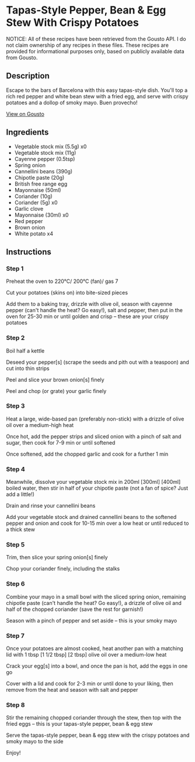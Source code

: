 # Tapas-Style Pepper, Bean & Egg Stew With Crispy Potatoes

NOTICE: All of these recipes have been retrieved from the Gousto API. I do not claim ownership of any recipes in these files. These recipes are provided for informational purposes only, based on publicly available data from Gousto.

## Description

Escape to the bars of Barcelona with this easy tapas-style dish. You'll top a rich red pepper and white bean stew with a fried egg, and serve with crispy potatoes and a dollop of smoky mayo. Buen provecho!

[View on Gousto](https://www.gousto.co.uk/recipes/cookbook/tapas-style-eggs-with-crispy-potatoes-smoky-mayo)

## Ingredients

- Vegetable stock mix (5.5g) x0
- Vegetable stock mix (11g)
- Cayenne pepper (0.5tsp)
- Spring onion
- Cannellini beans (390g)
- Chipotle paste (20g)
- British free range egg
- Mayonnaise (50ml)
- Coriander (10g)
- Coriander (5g) x0
- Garlic clove
- Mayonnaise (30ml) x0
- Red pepper
- Brown onion
- White potato x4

## Instructions


### Step 1

Preheat the oven to 220°C/ 200°C (fan)/ gas 7

Cut your potatoes (skins on) into bite-sized pieces

Add them to a baking tray, drizzle with olive oil, season with cayenne pepper (can't handle the heat? Go easy!), salt and pepper, then put in the oven for 25-30 min or until golden and crisp – these are your crispy potatoes


### Step 2

Boil half a kettle

Deseed your pepper[s] (scrape the seeds and pith out with a teaspoon) and cut into thin strips

Peel and slice your brown onion[s] finely

Peel and chop (or grate) your garlic finely


### Step 3

Heat a large, wide-based pan (preferably non-stick) with a drizzle of olive oil over a medium-high heat

Once hot, add the pepper strips and sliced onion with a pinch of salt and sugar, then cook for 7-9 min or until softened

Once softened, add the chopped garlic and cook for a further 1 min


### Step 4

Meanwhile, dissolve your vegetable stock mix<span class="text-danger"> </span>in 200ml<span class="text-purple"> [300ml]</span> <span class="text-danger">[400ml]</span> boiled water, then stir in half of your chipotle paste (not a fan of spice? Just add a little!)

Drain and rinse your cannellini beans

Add your vegetable stock and drained cannellini beans to the softened pepper and onion and cook for 10-15 min over a low heat or until reduced to a thick stew


### Step 5

Trim, then slice your spring onion[s] finely

Chop your coriander finely, including the stalks


### Step 6

Combine your mayo in a small bowl with the sliced spring onion, remaining chipotle paste (can't handle the heat? Go easy!), a drizzle of olive oil and half of the chopped coriander (save the rest for garnish!)

Season with a pinch of pepper and set aside – this is your smoky mayo


### Step 7

Once your potatoes are almost cooked, heat another pan with a matching lid with 1 tbsp <span class="text-purple">[1 1/2 tbsp]</span><span class="text-danger"> [2 tbsp] </span>olive oil over a medium-low heat

Crack your egg[s] into a bowl, and once the pan is hot, add the eggs in one go

Cover with a lid and cook for 2-3 min or until done to your liking, then remove from the heat and season with salt and pepper

### Step 8

Stir the remaining chopped coriander through the stew, then top with the fried eggs – this is your tapas-style pepper, bean & egg stew

Serve the tapas-style pepper, bean & egg stew with the crispy potatoes and smoky mayo to the side

Enjoy!

